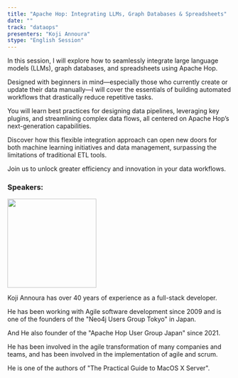 ```yaml
---
title: "Apache Hop: Integrating LLMs, Graph Databases & Spreadsheets"
date: ""
track: "dataops"
presenters: "Koji Annoura"
stype: "English Session"
--- 
```


In this session, I will explore how to seamlessly integrate large language models (LLMs), graph databases, and spreadsheets using Apache Hop.

Designed with beginners in mind—especially those who currently create or update their data manually—I will cover the essentials of building automated workflows that drastically reduce repetitive tasks.

You will learn best practices for designing data pipelines, leveraging key plugins, and streamlining complex data flows, all centered on Apache Hop’s next-generation capabilities.

Discover how this flexible integration approach can open new doors for both machine learning initiatives and data management, surpassing the limitations of traditional ETL tools. 

Join us to unlock greater efficiency and innovation in your data workflows.



### Speakers:

<img src="https://sessionize.com/image/f9de-400o400o1-D78g36ew5QtQNn1tnaatXY.jpg" width="200" /><br/>

Koji Annoura has over 40 years of experience as a full-stack developer.

He has been working with Agile software development since 2009 and is one of the founders of the "Neo4j Users Group Tokyo" in Japan.

And He also founder of the "Apache Hop User Group Japan" since 2021.

He has been involved in the agile transformation of many companies and teams, and has been involved in the implementation of agile and scrum.

He is one of the authors of "The Practical Guide to MacOS X Server".